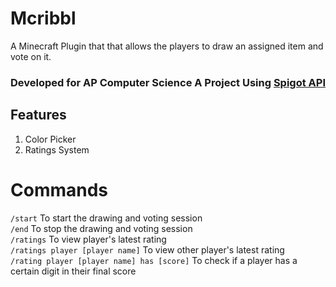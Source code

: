 # Mcribbl
A Minecraft Plugin that that allows the players to draw an assigned item and vote on it.
### Developed for AP Computer Science A Project Using [Spigot API](https://hub.spigotmc.org/stash/projects/SPIGOT)

## Features
1. Color Picker
2. Ratings System

# Commands
`/start` To start the drawing and voting session <br />
`/end` To stop the drawing and voting session <br />
`/ratings` To view player's latest rating <br />
`/ratings player [player name]` To view other player's latest rating <br />
`/rating player [player name] has [score]` To check if a player has a certain digit in their final score
